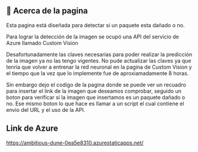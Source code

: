 
## 🧐 Acerca de la pagina <a name = "about"></a>

Esta pagina está diseñada para detectar si un paquete esta dañado o no.

Para lograr la detección de la imagen se ocupó una API del servicio de Azure llamado Custom Vision

Desafortunadamente las claves necesarias para poder realizar la predicción de la imagen ya no las tengo vigentes.
No pude actualizar las claves ya que tenria que volver a entrenar la red neuronal en la pagina de Custom Vision y el tiempo que la vez que lo implemente fue de aproxiamadamente 8 horas.

Sin embargo dejo el codigo de la pagina donde se puede ver un recuadro para insertar el link de la imagen que deseamos comprobar, seguido un boton para verificar si la imagen que insertamos es un paquete dañado o no. Ese mismo boton lo que hace es llamar a un script el cual contiene el envio del URL y el uso de la API.

## Link de Azure <a name = "Link de la pagina de azure"></a>

https://ambitious-dune-0ea5e8310.azurestaticapps.net/
